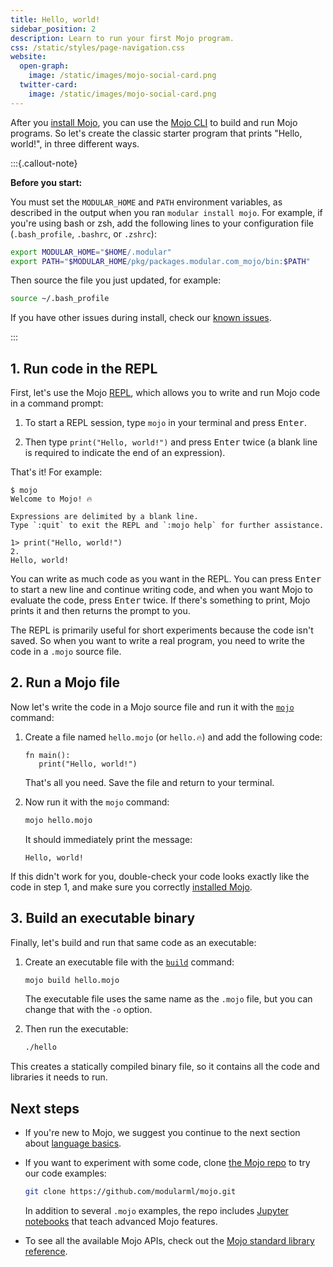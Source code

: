 ```yaml
---
title: Hello, world!
sidebar_position: 2
description: Learn to run your first Mojo program.
css: /static/styles/page-navigation.css
website:
  open-graph:
    image: /static/images/mojo-social-card.png
  twitter-card:
    image: /static/images/mojo-social-card.png
---
```


After you [install Mojo](/mojo/manual/get-started/setup.html), you can use the
[Mojo CLI](/mojo/cli/) to build and run Mojo programs. So let's create the
classic starter program that prints "Hello, world!", in three different ways.

:::{.callout-note}

**Before you start:**

You must set the `MODULAR_HOME` and `PATH` environment variables, as described
in the output when you ran `modular install mojo`. For example, if you're using
bash or zsh, add the following lines to your configuration file
(`.bash_profile`, `.bashrc`, or `.zshrc`):

```sh
export MODULAR_HOME="$HOME/.modular"
export PATH="$MODULAR_HOME/pkg/packages.modular.com_mojo/bin:$PATH"
```

Then source the file you just updated, for example:

```sh
source ~/.bash_profile
```

If you have other issues during install, check our [known
issues](/mojo/roadmap.html#mojo-sdk-known-issues).

:::

## 1. Run code in the REPL

First, let's use the Mojo
[REPL](https://en.wikipedia.org/wiki/Read%E2%80%93eval%E2%80%93print_loop),
which allows you to write and run Mojo code in a command prompt:

1. To start a REPL session, type `mojo` in your terminal and press
   <kbd>Enter</kbd>.

2. Then type `print("Hello, world!")` and press <kbd>Enter</kbd> twice
(a blank line is required to indicate the end of an expression).

That's it! For example:

```text
$ mojo
Welcome to Mojo! 🔥

Expressions are delimited by a blank line.
Type `:quit` to exit the REPL and `:mojo help` for further assistance.

1> print("Hello, world!")
2.
Hello, world!
```

You can write as much code as you want in the REPL. You can press
<kbd>Enter</kbd> to start a new line and continue writing code, and when you
want Mojo to evaluate the code, press <kbd>Enter</kbd> twice. If there's
something to print, Mojo prints it and then returns the prompt to you.

The REPL is primarily useful for short experiments because the code isn't
saved. So when you want to write a real program, you need to write the code in
a `.mojo` source file.

## 2. Run a Mojo file

Now let's write the code in a Mojo source file and run it with the
[`mojo`](/mojo/cli/) command:

1. Create a file named `hello.mojo` (or `hello.🔥`) and add the following code:

   ```mojo
   fn main():
      print("Hello, world!")
   ```

   That's all you need. Save the file and return to your terminal.

2. Now run it with the `mojo` command:

    ```sh
    mojo hello.mojo
    ```

    It should immediately print the message:

    ```text
    Hello, world!
    ```

If this didn't work for you, double-check your code looks exactly like the code
in step 1, and make sure you correctly [installed
Mojo](/mojo/manual/get-started/#install-mojo).

## 3. Build an executable binary

Finally, let's build and run that same code as an executable:

1. Create an executable file with the [`build`](/mojo/cli/build.html) command:

    ```sh
    mojo build hello.mojo
    ```

    The executable file uses the same name as the `.mojo` file, but
    you can change that with the `-o` option.

2. Then run the executable:

    ```sh
    ./hello
    ```

This creates a statically compiled binary file, so it contains all the code and
libraries it needs to run.

## Next steps

- If you're new to Mojo, we suggest you continue to the next section about
  [language basics](/mojo/manual/basics/).

- If you want to experiment with some code, clone [the Mojo
repo](https://github.com/modularml/mojo/) to try our code examples:

  ```sh
  git clone https://github.com/modularml/mojo.git
  ```

  In addition to several `.mojo` examples, the repo includes [Jupyter
  notebooks](https://github.com/modularml/mojo/tree/main/examples/notebooks#readme)
  that teach advanced Mojo features.

- To see all the available Mojo APIs, check out the [Mojo standard library
  reference](/mojo/lib.html).
